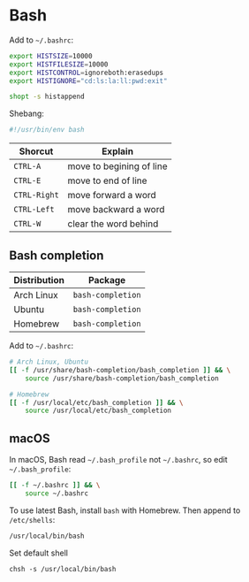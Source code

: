 # Bash

Add to `~/.bashrc`:

```bash
export HISTSIZE=10000
export HISTFILESIZE=10000
export HISTCONTROL=ignoreboth:erasedups
export HISTIGNORE="cd:ls:la:ll:pwd:exit"

shopt -s histappend
```

Shebang:

```sh
#!/usr/bin/env bash
```

| Shorcut      | Explain                  |
| ------------ | ------------------------ |
| `CTRL-A`     | move to begining of line |
| `CTRL-E`     | move to end of line      |
| `CTRL-Right` | move forward a word      |
| `CTRL-Left`  | move backward a word     |
| `CTRL-W`     | clear the word behind    |

## Bash completion

| Distribution | Package           |
| ------------ | ----------------- |
| Arch Linux   | `bash-completion` |
| Ubuntu       | `bash-completion` |
| Homebrew     | `bash-completion` |

Add to `~/.bashrc`:

```bash
# Arch Linux, Ubuntu
[[ -f /usr/share/bash-completion/bash_completion ]] && \
    source /usr/share/bash-completion/bash_completion

# Homebrew
[[ -f /usr/local/etc/bash_completion ]] && \
    source /usr/local/etc/bash_completion
```

## macOS

In macOS, Bash read `~/.bash_profile` not `~/.bashrc`, so edit `~/.bash_profile`:

```bash
[[ -f ~/.bashrc ]] && \
    source ~/.bashrc
```

To use latest Bash, install `bash` with Homebrew.
Then append to `/etc/shells`:

```txt
/usr/local/bin/bash
```

Set default shell

```
chsh -s /usr/local/bin/bash
```
